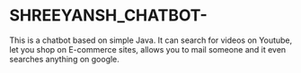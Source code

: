 # SHREEYANSH_CHATBOT-
This is a chatbot based on simple Java. It can search for videos on Youtube, let you shop on E-commerce sites, allows you to mail someone and it even searches anything on google.
